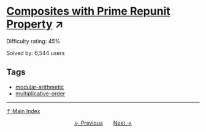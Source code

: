 # [Composites with Prime Repunit Property](https://projecteuler.net/problem=130) ↗️

Difficulty rating: 45%

Solved by: 6,544 users
## Tags

- [modular-arithmetic](../tags/modular-arithmetic.md)
- [multiplicative-order](../tags/multiplicative-order.md)



---

[↑ Main Index](../README.md)


<div align=center><a href='129.md'>← Previous</a> &nbsp;&nbsp; &nbsp;&nbsp;  <a href='131.md'>Next →</a></div>
